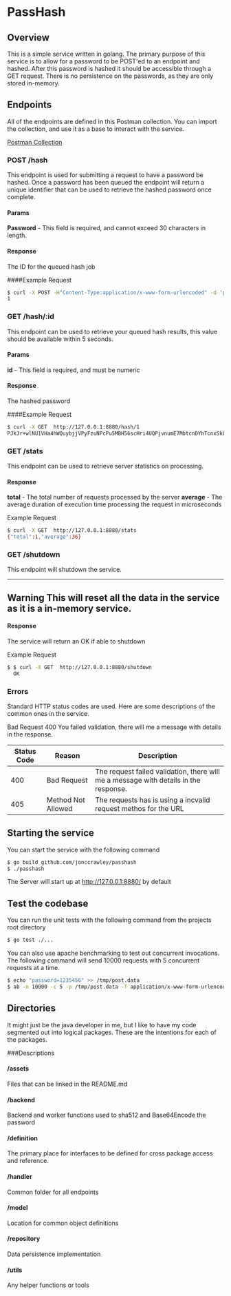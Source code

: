 # PassHash

## Overview

This is a simple service written in golang. The primary purpose of this service is to allow for a password to be POST'ed to an endpoint and hashed. After this password is hashed it should be accessible through a GET request. There is no persistence on the passwords, as they are only stored in-memory. 

## Endpoints
All of the endpoints are defined in this Postman collection. You can import the collection, and use it as a base to interact with the service.

[Postman Collection](assets/PassHash.postman_collection.json)

### **POST** /hash
This endpoint is used for submitting a request to have a password be hashed. Once a password has been queued the endpoint will return a unique identifier that can be used to retrieve the hashed password once complete. 

#### Params
 **Password** - This field is required, and cannot exceed 30 characters in length. 

#### Response 
The ID for the queued hash job

####Example Request
```bash
$ curl -X POST -H"Content-Type:application/x-www-form-urlencoded" -d 'password=123' http://127.0.0.1:8880/hash
1
```

### GET /hash/:id
This endpoint can be used to retrieve your queued hash results, this value should be available within 5 seconds. 

#### Params
 **id** - This field is required, and must be numeric

#### Response 
The hashed password

####Example Request
```bash
$ curl -X GET  http://127.0.0.1:8880/hash/1
PJkJr+wlNU1VHa4hWQuybjjVPyFzuNPcPu5MBH56scHri4UQPjvnumE7MbtcnDYhTcnxSkL9ei/bhIVrylxEwg==
```

### GET /stats
This endpoint can be used to retrieve server statistics on processing. 

#### Response 
 **total** - The total number of requests processed by the server
 **average** - The average duration of execution time processing the request in microseconds

Example Request
```bash
$ curl -X GET  http://127.0.0.1:8880/stats
{"total":1,"average":36}
```

### GET /shutdown
This endpoint will shutdown the service. 

---
**Warning**
This will reset all the data in the service as it is a in-memory service.  
---

#### Response
The service will return an OK if able to shutdown

Example Request
```bash
$ $ curl -X GET  http://127.0.0.1:8880/shutdown
  OK
```

### Errors
Standard HTTP status codes are used. Here are some descriptions of the common ones in the service. 
     
Bad Request  400  You failed validation, there will me a message with details in the response. 


|   Status Code	|   Reason	|   Description	|
|---	|---	|---	|
|  400 	|   Bad Request	|   The request failed validation, there will me a message with details in the response.	|
|  405  |   Method Not Allowed | The requests has is using a incvalid request methos for the URL |

## Starting the service
You can start the service with the following command
```bash
$ go build github.com/jonccrawley/passhash
$ ./passhash
```

The Server will start up at http://127.0.0.1:8880/ by default

## Test the codebase
You can run the unit tests with the following command from the projects root directory  
```bash
$ go test ./...
```

You can also use apache benchmarking to test out concurrent invocations. The following command will send 10000 requests with 5 concurrent requests at a time. 
```bash
$ echo "password=1235456" >> /tmp/post.data
$ ab -n 10000 -c 5 -p /tmp/post.data -T application/x-www-form-urlencoded  -l http://127.0.0.1:8880/hash
```


## Directories
It might just be the java developer in me, but I like to have my code segmented out into logical packages. These are the intentions for each of the packages. 

###Descriptions
#### /assets
Files that can be linked in the README.md

#### /backend
Backend and worker functions used to sha512 and Base64Encode the password

#### /definition
The primary place for interfaces to be defined for cross package access and reference. 

#### /handler
Common folder for all endpoints

#### /model
Location for common object definitions 

#### /repository
Data persistence implementation

#### /utils
Any helper functions or tools







 
